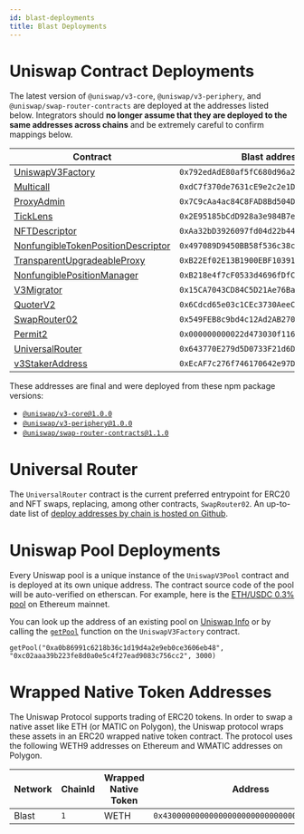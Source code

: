 ```yaml
---
id: blast-deployments
title: Blast Deployments
---
```


# Uniswap Contract Deployments

The latest version of `@uniswap/v3-core`, `@uniswap/v3-periphery`, and `@uniswap/swap-router-contracts` are deployed at the addresses listed below. Integrators should **no longer assume that they are deployed to the same addresses across chains** and be extremely careful to confirm mappings below.

| Contract                                                                                                                                                     | Blast addresses                              |
| ------------------------------------------------------------------------------------------------------------------------------------------------------------ | -------------------------------------------- |
| [UniswapV3Factory](https://github.com/Uniswap/uniswap-v3-core/blob/v1.0.0/contracts/UniswapV3Factory.sol)                                                    | `0x792edAdE80af5fC680d96a2eD80A44247D2Cf6Fd` |
| [Multicall](https://blastscan.io/address/0xdc7f370de7631ce9e2c2e1dcda6b3b5744cf4705#code)                                                                    | `0xdC7f370de7631cE9e2c2e1DCDA6B3B5744Cf4705` |
| [ProxyAdmin](https://github.com/OpenZeppelin/openzeppelin-contracts/blob/v3.4.1-solc-0.7-2/contracts/proxy/ProxyAdmin.sol)                                   | `0x7C9cAa4ac84C8FAD8Bd504DBF90e791F91f41705` |
| [TickLens](https://github.com/Uniswap/uniswap-v3-periphery/blob/v1.0.0/contracts/lens/TickLens.sol)                                                          | `0x2E95185bCdD928a3e984B7e2D6560Ab1b17d7274` |
| [NFTDescriptor](https://github.com/Uniswap/uniswap-v3-periphery/blob/v1.0.0/contracts/libraries/NFTDescriptor.sol)                                           | `0xAa32bD3926097fd04d22b4433e9867417EE79333` |
| [NonfungibleTokenPositionDescriptor](https://github.com/Uniswap/uniswap-v3-periphery/blob/v1.0.0/contracts/NonfungibleTokenPositionDescriptor.sol)           | `0x497089D9450BB58f536c38c1C0d0A37472303508` |
| [TransparentUpgradeableProxy](https://github.com/OpenZeppelin/openzeppelin-contracts/blob/v3.4.1-solc-0.7-2/contracts/proxy/TransparentUpgradeableProxy.sol) | `0xB22Ef02E13B1900EBF10391e57162402c11BfF05` |
| [NonfungiblePositionManager](https://github.com/Uniswap/uniswap-v3-periphery/blob/v1.0.0/contracts/NonfungiblePositionManager.sol)                           | `0xB218e4f7cF0533d4696fDfC419A0023D33345F28` |
| [V3Migrator](https://github.com/Uniswap/uniswap-v3-periphery/blob/v1.0.0/contracts/V3Migrator.sol)                                                           | `0x15CA7043CD84C5D21Ae76Ba0A1A967d42c40ecE0` |
| [QuoterV2](https://github.com/Uniswap/v3-periphery/blob/main/contracts/lens/QuoterV2.sol)                                                                    | `0x6Cdcd65e03c1CEc3730AeeCd45bc140D57A25C77` |
| [SwapRouter02](https://github.com/Uniswap/swap-router-contracts/blob/main/contracts/SwapRouter02.sol)                                                        | `0x549FEB8c9bd4c12Ad2AB27022dA12492aC452B66` |
| [Permit2](https://github.com/Uniswap/permit2)                                                                                                                | `0x000000000022d473030f116ddee9f6b43ac78ba3` |
| [UniversalRouter](https://github.com/Uniswap/universal-router)                                                                                               | `0x643770E279d5D0733F21d6DC03A8efbABf3255B4` |
| [v3StakerAddress](https://github.com/Uniswap/v3-staker)                                                                                                      | `0xEcAF7c276f746170642e97De961f2f0361e1aCc8` |


These addresses are final and were deployed from these npm package versions:

- [`@uniswap/v3-core@1.0.0`](https://github.com/Uniswap/uniswap-v3-core/tree/v1.0.0)
- [`@uniswap/v3-periphery@1.0.0`](https://github.com/Uniswap/uniswap-v3-periphery/tree/v1.0.0)
- [`@uniswap/swap-router-contracts@1.1.0`](https://github.com/Uniswap/swap-router-contracts/tree/v1.1.0)


# Universal Router

The `UniversalRouter` contract is the current preferred entrypoint for ERC20 and NFT swaps, replacing, among other contracts, `SwapRouter02`. An up-to-date list of [deploy addresses by chain is hosted on Github](https://github.com/Uniswap/universal-router/tree/main/deploy-addresses).

# Uniswap Pool Deployments

Every Uniswap pool is a unique instance of the `UniswapV3Pool` contract and is deployed at its own unique address. The contract source code of the pool will be auto-verified on etherscan. For example, here is the [ETH/USDC 0.3% pool](https://etherscan.io/address/0x8ad599c3a0ff1de082011efddc58f1908eb6e6d8) on Ethereum mainnet.

You can look up the address of an existing pool on [Uniswap Info](https://info.uniswap.org/#/) or by calling the [`getPool`](../reference/core/interfaces/IUniswapV3Factory.md#getpool) function on the `UniswapV3Factory` contract.

```solidity
getPool("0xa0b86991c6218b36c1d19d4a2e9eb0ce3606eb48", "0xc02aaa39b223fe8d0a0e5c4f27ead9083c756cc2", 3000)
```

# Wrapped Native Token Addresses

The Uniswap Protocol supports trading of ERC20 tokens. In order to swap a native asset like ETH (or MATIC on Polygon), the Uniswap protocol wraps these assets in an ERC20 wrapped native token contract. The protocol uses the following WETH9 addresses on Ethereum and WMATIC addresses on Polygon.

| Network | ChainId  | Wrapped Native Token | Address                                      |
| ------- | -------- | -------------------- | -------------------------------------------- |
| Blast   | `1`      | WETH                 | `0x4300000000000000000000000000000000000004` |
